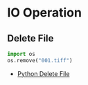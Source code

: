 # IO Operation

## Delete File

```python
import os
os.remove("001.tiff")
```

- [Python Delete File](https://www.w3schools.com/Python/python_file_remove.asp)
